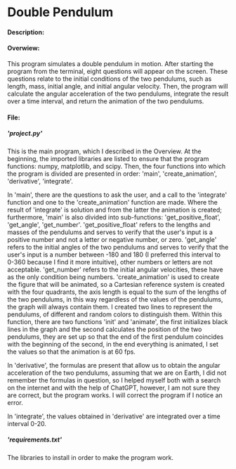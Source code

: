 # Double Pendulum
#### Description:
#### Overwiew:

This program simulates a double pendulum in motion. After starting the program from the terminal, eight questions will appear on the screen. These questions relate to the initial conditions of the two pendulums, such as length, mass, initial angle, and initial angular velocity. Then, the program will calculate the angular acceleration of the two pendulums, integrate the result over a time interval, and return the animation of the two pendulums.

#### File:

##### 'project.py'

This is the main program, which I described in the Overview. At the beginning, the imported libraries are listed to ensure that the program functions: numpy, matplotlib, and scipy. Then, the four functions into which the program is divided are presented in order: 'main', 'create_animation', 'derivative', 'integrate'.

In 'main', there are the questions to ask the user, and a call to the 'integrate' function and one to the 'create_animation' function are made. Where the result of 'integrate' is solution and from the latter the animation is created; furthermore, 'main' is also divided into sub-functions: 'get_positive_float', 'get_angle', 'get_number'. 'get_positive_float' refers to the lengths and masses of the pendulums and serves to verify that the user's input is a positive number and not a letter or negative number, or zero. 'get_angle' refers to the initial angles of the two pendulums and serves to verify that the user's input is a number between -180 and 180 (I preferred this interval to 0-360 because I find it more intuitive), other numbers or letters are not acceptable. 'get_number' refers to the initial angular velocities, these have as the only condition being numbers. 'create_animation' is used to create the figure that will be animated, so a Cartesian reference system is created with the four quadrants, the axis length is equal to the sum of the lengths of the two pendulums, in this way regardless of the values of the pendulums, the graph will always contain them. I created two lines to represent the pendulums, of different and random colors to distinguish them. Within this function, there are two functions 'init' and 'animate', the first initializes black lines in the graph and the second calculates the position of the two pendulums, they are set up so that the end of the first pendulum coincides with the beginning of the second, in the end everything is animated, I set the values so that the animation is at 60 fps.

In 'derivative', the formulas are present that allow us to obtain the angular acceleration of the two pendulums, assuming that we are on Earth, I did not remember the formulas in question, so I helped myself both with a search on the internet and with the help of ChatGPT, however, I am not sure they are correct, but the program works. I will correct the program if I notice an error.

In 'integrate', the values obtained in 'derivative' are integrated over a time interval 0-20.


##### 'requirements.txt'

The libraries to install in order to make the program work.
